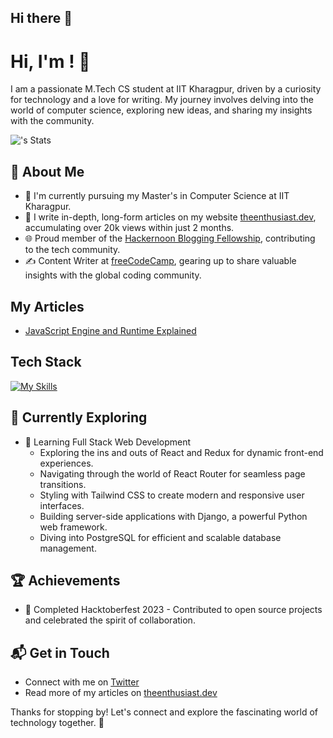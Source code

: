 ## Hi there 👋
# Hi, I'm <YOUR NAME>! 👋

I am a passionate M.Tech CS student at IIT Kharagpur, driven by a curiosity for technology and a love for writing. My journey involves delving into the world of computer science, exploring new ideas, and sharing my insights with the community.

![<username>'s Stats](https://github-readme-stats.vercel.app/api?username=<username>&theme=vue-dark&show_icons=true&hide_border=true&count_private=true)

## 🚀 About Me

- 🔭 I'm currently pursuing my Master's in Computer Science at IIT Kharagpur.
- 📝 I write in-depth, long-form articles on my website [theenthusiast.dev](https://theenthusiast.dev), accumulating over 20k views within just 2 months.
- 🌐 Proud member of the [Hackernoon Blogging Fellowship](https://hackernoon.com/), contributing to the tech community.
- ✍️ Content Writer at [freeCodeCamp](https://www.freecodecamp.org/), gearing up to share valuable insights with the global coding community.

## My Articles
- [JavaScript Engine and Runtime Explained](https://www.freecodecamp.org/news/javascript-engine-and-runtime-explained/)


## Tech Stack
[![My Skills](https://skillicons.dev/icons?i=js,html,css,wasm)](https://skillicons.dev)

## 🌱 Currently Exploring

- 🚀 Learning Full Stack Web Development
  - Exploring the ins and outs of React and Redux for dynamic front-end experiences.
  - Navigating through the world of React Router for seamless page transitions.
  - Styling with Tailwind CSS to create modern and responsive user interfaces.
  - Building server-side applications with Django, a powerful Python web framework.
  - Diving into PostgreSQL for efficient and scalable database management.

 ## 🏆 Achievements

- 🌟 Completed Hacktoberfest 2023 - Contributed to open source projects and celebrated the spirit of collaboration.


## 📬 Get in Touch

- Connect with me on [Twitter](https://twitter.com/introvertedbot)
- Read more of my articles on [theenthusiast.dev](https://theenthusiast.dev)

Thanks for stopping by! Let's connect and explore the fascinating world of technology together. 🚀



<!--

Here are some ideas to get you started:

- 🔭 I’m currently working on ...
- 🌱 I’m currently learning ...
- 👯 I’m looking to collaborate on ...
- 🤔 I’m looking for help with ...
- 💬 Ask me about ...
- 📫 How to reach me: ...
- 😄 Pronouns: ...
- ⚡ Fun fact: ...
-->

<!--
**acgawade/acgawade** is a ✨ _special_ ✨ repository because its `README.md` (this file) appears on your GitHub profile.

Here are some ideas to get you started:

- 🔭 I’m currently working on ...
- 🌱 I’m currently learning ...
- 👯 I’m looking to collaborate on ...
- 🤔 I’m looking for help with ...
- 💬 Ask me about ...
- 📫 How to reach me: ...
- 😄 Pronouns: ...
- ⚡ Fun fact: ...
-->
